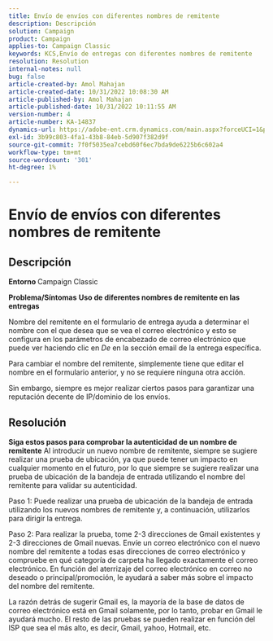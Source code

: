 ```yaml
---
title: Envío de envíos con diferentes nombres de remitente
description: Descripción
solution: Campaign
product: Campaign
applies-to: Campaign Classic
keywords: KCS,Envío de entregas con diferentes nombres de remitente
resolution: Resolution
internal-notes: null
bug: false
article-created-by: Amol Mahajan
article-created-date: 10/31/2022 10:08:30 AM
article-published-by: Amol Mahajan
article-published-date: 10/31/2022 10:11:55 AM
version-number: 4
article-number: KA-14837
dynamics-url: https://adobe-ent.crm.dynamics.com/main.aspx?forceUCI=1&pagetype=entityrecord&etn=knowledgearticle&id=fddd9bf4-0359-ed11-9561-6045bd006079
exl-id: 3b99c803-4fa1-43b8-84eb-5d907f382d9f
source-git-commit: 7f0f5035ea7cebd60f6ec7bda9de6225b6c602a4
workflow-type: tm+mt
source-wordcount: '301'
ht-degree: 1%

---
```


# Envío de envíos con diferentes nombres de remitente

## Descripción

<b>Entorno</b><b> </b>
Campaign Classic


<b>Problema/Síntomas</b>
<b>Uso de diferentes nombres de remitente en las entregas</b>

Nombre del remitente en el formulario de entrega ayuda a determinar el nombre con el que desea que se vea el correo electrónico y esto se configura en los parámetros de encabezado de correo electrónico que puede ver haciendo clic en *De* en la sección email de la entrega específica.

Para cambiar el nombre del remitente, simplemente tiene que editar el nombre en el formulario anterior, y no se requiere ninguna otra acción.

Sin embargo, siempre es mejor realizar ciertos pasos para garantizar una reputación decente de IP/dominio de los envíos.






## Resolución

<b>Siga estos pasos para comprobar la autenticidad de un nombre de remitente</b>
Al introducir un nuevo nombre de remitente, siempre se sugiere realizar una prueba de ubicación, ya que puede tener un impacto en cualquier momento en el futuro, por lo que siempre se sugiere realizar una prueba de ubicación de la bandeja de entrada utilizando el nombre del remitente para validar su autenticidad.

Paso 1: Puede realizar una prueba de ubicación de la bandeja de entrada utilizando los nuevos nombres de remitente y, a continuación, utilizarlos para dirigir la entrega.

Paso 2: Para realizar la prueba, tome 2-3 direcciones de Gmail existentes y 2-3 direcciones de Gmail nuevas. Envíe un correo electrónico con el nuevo nombre del remitente a todas esas direcciones de correo electrónico y compruebe en qué categoría de carpeta ha llegado exactamente el correo electrónico. En función del aterrizaje del correo electrónico en correo no deseado o principal/promoción, le ayudará a saber más sobre el impacto del nombre del remitente.

La razón detrás de sugerir Gmail es, la mayoría de la base de datos de correo electrónico está en Gmail solamente, por lo tanto, probar en Gmail le ayudará mucho. El resto de las pruebas se pueden realizar en función del ISP que sea el más alto, es decir, Gmail, yahoo, Hotmail, etc.
